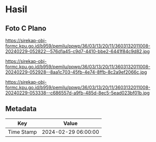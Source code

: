 # Hasil

## Foto C Plano

https://sirekap-obj-formc.kpu.go.id/b959/pemilu/ppwp/36/03/13/20/11/3603132011008-20240229-052822--576d1a45-c9d7-4410-bbe2-6441f84c9d82.jpg

https://sirekap-obj-formc.kpu.go.id/b959/pemilu/ppwp/36/03/13/20/11/3603132011008-20240229-052928--8aa1c703-45fb-4e74-8ffb-8c2a9ef2066c.jpg

https://sirekap-obj-formc.kpu.go.id/b959/pemilu/ppwp/36/03/13/20/11/3603132011008-20240229-053338--c686557d-a9fb-485d-8ec5-5ead023bf01b.jpg


## Metadata

| Key        | Value               |
| ---------- | ------------------- |
| Time Stamp | 2024-02-29 06:00:00 |



